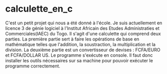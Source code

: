 # calculette_en_c
C'est un petit projet qui nous a été donné à l'école. Je suis actuellement en licence 3 de génie logiciel à l'Institut Africain des Etudes Administraties et Commerciales(IAEC) du Togo.
Il s'agit d'une calculette qui comprend deux parties. La première partie sert à faire les opérations de base en mathématique telles que l'addition, la soustraction, la multiplication et la division. La deuxième partie est un convertisseur de devises : FCFA/EURO et FCFA/DOLLAR US.
Le programme s'exécute en console. Il faut donc installer les outils nécessaires sur sa machine pour pouvoir exécuter le programme correctement.
